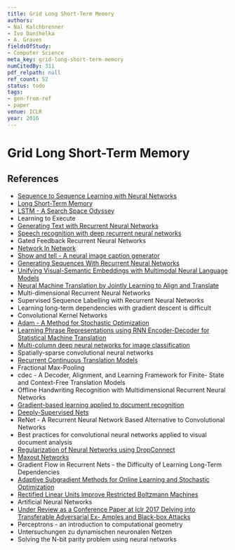 ```yaml
---
title: Grid Long Short-Term Memory
authors:
- Nal Kalchbrenner
- Ivo Danihelka
- A. Graves
fieldsOfStudy:
- Computer Science
meta_key: grid-long-short-term-memory
numCitedBy: 311
pdf_relpath: null
ref_count: 52
status: todo
tags:
- gen-from-ref
- paper
venue: ICLR
year: 2016
---
```


# Grid Long Short-Term Memory

## References

- [Sequence to Sequence Learning with Neural Networks](./sequence-to-sequence-learning-with-neural-networks.md)
- [Long Short-Term Memory](./long-short-term-memory.md)
- [LSTM - A Search Space Odyssey](./lstm-a-search-space-odyssey.md)
- Learning to Execute
- [Generating Text with Recurrent Neural Networks](./generating-text-with-recurrent-neural-networks.md)
- [Speech recognition with deep recurrent neural networks](./speech-recognition-with-deep-recurrent-neural-networks.md)
- Gated Feedback Recurrent Neural Networks
- [Network In Network](./network-in-network.md)
- [Show and tell - A neural image caption generator](./show-and-tell-a-neural-image-caption-generator.md)
- [Generating Sequences With Recurrent Neural Networks](./generating-sequences-with-recurrent-neural-networks.md)
- [Unifying Visual-Semantic Embeddings with Multimodal Neural Language Models](./unifying-visual-semantic-embeddings-with-multimodal-neural-language-models.md)
- [Neural Machine Translation by Jointly Learning to Align and Translate](./neural-machine-translation-by-jointly-learning-to-align-and-translate.md)
- Multi-dimensional Recurrent Neural Networks
- Supervised Sequence Labelling with Recurrent Neural Networks
- Learning long-term dependencies with gradient descent is difficult
- Convolutional Kernel Networks
- [Adam - A Method for Stochastic Optimization](./adam-a-method-for-stochastic-optimization.md)
- [Learning Phrase Representations using RNN Encoder-Decoder for Statistical Machine Translation](./learning-phrase-representations-using-rnn-encoder-decoder-for-statistical-machine-translation.md)
- [Multi-column deep neural networks for image classification](./multi-column-deep-neural-networks-for-image-classification.md)
- Spatially-sparse convolutional neural networks
- [Recurrent Continuous Translation Models](./recurrent-continuous-translation-models.md)
- Fractional Max-Pooling
- cdec - A Decoder, Alignment, and Learning Framework for Finite- State and Context-Free Translation Models
- Offline Handwriting Recognition with Multidimensional Recurrent Neural Networks
- [Gradient-based learning applied to document recognition](./gradient-based-learning-applied-to-document-recognition.md)
- [Deeply-Supervised Nets](./deeply-supervised-nets.md)
- ReNet - A Recurrent Neural Network Based Alternative to Convolutional Networks
- Best practices for convolutional neural networks applied to visual document analysis
- [Regularization of Neural Networks using DropConnect](./regularization-of-neural-networks-using-dropconnect.md)
- [Maxout Networks](./maxout-networks.md)
- Gradient Flow in Recurrent Nets - the Difficulty of Learning Long-Term Dependencies
- [Adaptive Subgradient Methods for Online Learning and Stochastic Optimization](./adaptive-subgradient-methods-for-online-learning-and-stochastic-optimization.md)
- [Rectified Linear Units Improve Restricted Boltzmann Machines](./rectified-linear-units-improve-restricted-boltzmann-machines.md)
- Artificial Neural Networks
- [Under Review as a Conference Paper at Iclr 2017 Delving into Transferable Adversarial Ex- Amples and Black-box Attacks](./under-review-as-a-conference-paper-at-iclr-2017-delving-into-transferable-adversarial-ex-amples-and-black-box-attacks.md)
- Perceptrons - an introduction to computational geometry
- Untersuchungen zu dynamischen neuronalen Netzen
- Solving the N-bit parity problem using neural networks
